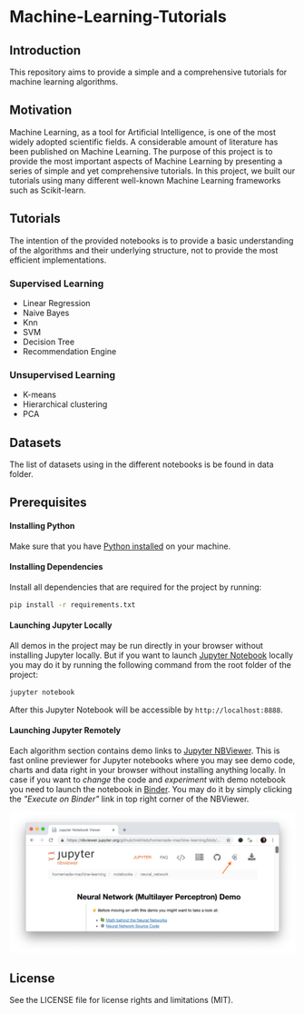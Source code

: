 # Machine-Learning-Tutorials

## Introduction
This repository aims to provide a simple and a comprehensive tutorials for machine learning algorithms. 

## Motivation
Machine Learning, as a tool for Artificial Intelligence, is one of the most widely adopted scientific fields. A considerable amount of literature has been published on Machine Learning. The purpose of this project is to provide the most important aspects of Machine Learning by presenting a series of simple and yet comprehensive tutorials. In this project, we built our tutorials using many different well-known Machine Learning frameworks such as Scikit-learn. 

## Tutorials
The intention of the provided notebooks is to provide a basic understanding of the algorithms and their underlying structure, not to provide the most efficient implementations.

### Supervised Learning
- Linear Regression
- Naive Bayes
- Knn
- SVM
- Decision Tree
- Recommendation Engine

### Unsupervised Learning
- K-means
- Hierarchical clustering
- PCA

## Datasets
The list of datasets using in the different notebooks is be found in data folder.

## Prerequisites
#### Installing Python
Make sure that you have [Python installed](https://realpython.com/installing-python/) on your machine.

#### Installing Dependencies
Install all dependencies that are required for the project by running:

```bash
pip install -r requirements.txt
```

#### Launching Jupyter Locally

All demos in the project may be run directly in your browser without installing Jupyter locally. But if you want to launch [Jupyter Notebook](http://jupyter.org/) locally you may do it by running the following command from the root folder of the project:

```bash
jupyter notebook
```
After this Jupyter Notebook will be accessible by `http://localhost:8888`.

#### Launching Jupyter Remotely

Each algorithm section contains demo links to [Jupyter NBViewer](http://nbviewer.jupyter.org/). This is fast online previewer for Jupyter notebooks where you may see demo code, charts and data right in your browser without installing anything locally. In case if you want to _change_ the code and _experiment_ with demo notebook you need to launch the notebook in [Binder](https://mybinder.org/). You may do it by simply clicking the _"Execute on Binder"_ link in top right corner of the NBViewer.

![](./images/binder-button-place.png)

## License
See the LICENSE file for license rights and limitations (MIT).

